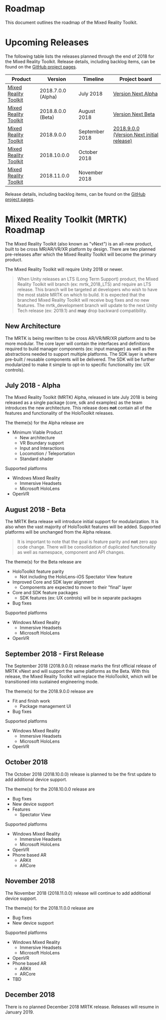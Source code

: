 # Roadmap

This document outlines the roadmap of the Mixed Reality Toolkit.

# Upcoming Releases

The following table lists the releases planned through the end of 2018 for the Mixed Reality Toolkit. Release details, including backlog items, can be found on the [GitHub project pages](https://github.com/Microsoft/MixedRealityToolkit-Unity/projects).

| Product | Version | Timeline | Project board |
| --- | --- | --- | --- |
| [Mixed Reality Toolkit](#mixed-reality-toolkit-mrtk-roadmap) | 2018.7.0.0 (Alpha) | July 2018 | [Version Next Alpha](https://github.com/Microsoft/MixedRealityToolkit-Unity/projects/11) |
| [Mixed Reality Toolkit](#mixed-toolkit-toolkit-roadmap) | 2018.8.0.0 (Beta) | August 2018 | [Version Next Beta](https://github.com/Microsoft/MixedRealityToolkit-Unity/projects/12) |
| [Mixed Reality Toolkit](#mixed-reality-toolkit-roadmap) | 2018.9.0.0 | September 2018 | [2018.9.0.0 (Version Next initial release)](https://github.com/Microsoft/MixedRealityToolkit-Unity/projects/14) |
| [Mixed Reality Toolkit](#mixed-toolkit-toolkit-roadmap) | 2018.10.0.0 | October 2018 | |
| [Mixed Reality Toolkit](#mixed-toolkit-toolkit-roadmap) | 2018.11.0.0 | November 2018 | |

Release details, including backlog items, can be found on the [GitHub project pages](https://github.com/Microsoft/MixedRealityToolkit-Unity/projects).

# Mixed Reality Toolkit (MRTK) Roadmap

The Mixed Reality Toolkit (also known as "vNext") is an all-new product, built to be cross MR/AR/VR/XR platform by design. There are two planned pre-releases after which the Mixed Reality Toolkit will become the primary product.

The Mixed Reality Toolkit will require Unity 2018 or newer.

> When Unity releases an LTS (Long Term Support) product, the Mixed Reality Toolkit will branch (ex: mrtk_2018_LTS) and require an LTS release. This branch will be targeted at developers who wish to have the most stable MRTK on which to build. It is expected that the branched Mixed Reality Toolkit will receive bug fixes and no new features. The mrtk_development branch will update to the next Unity Tech release (ex: 2019.1) and **may** drop backward compatibility.

## New Architecture

The MRTK is being rewritten to be cross AR/VR/MR/XR platform and to be more modular. The core layer will contain the interfaces and definitions required to build manager components (ex: input manager) as well as the abstractions needed to support multiple platforms. The SDK layer is where pre-built / reusable components will be delivered. The SDK will be further modularized to make it simple to opt-in to specific functionality (ex: UX controls).

## July 2018 - Alpha

The Mixed Reality Toolkit (MRTK) Alpha, released in late July 2018 is being released as a single package (core, sdk and examples) as the team introduces the new architecture. This release does **not** contain all of the features and functionality of the HoloToolkit releases.

The theme(s) for the Alpha release are

- Minimum Viable Product
    - New architecture
    - VR Boundary support
    - Input and Interactions
    - Locomotion / Teleportation
    - Standard shader

Supported platforms 

- Windows Mixed Reality
    - Immersive Headsets
    - Microsoft HoloLens
- OpenVR

## August 2018 - Beta

The MRTK Beta release will introduce initial support for modularization. It is also when the vast majority of HoloToolkit features will be added. Supported platforms will be unchanged from the Alpha release.

> It is important to note that the goal is feature parity and **not** zero app code change. There will be consolidation of duplicated functionality as well as namespace, component and API changes.

The theme(s) for the Beta release are

- HoloToolkit feature parity
    - Not including the HoloLens-iOS Spectator View feature
- Improved Core and SDK layer alignment
    - Components are expected to move to their "final" layer
- Core and SDK feature packages
    - SDK features (ex: UX controls) will be in separate packages 
- Bug fixes

Supported platforms 

- Windows Mixed Reality
    - Immersive Headsets
    - Microsoft HoloLens
- OpenVR

## September 2018 - First Release

The September 2018 (2018.9.0.0) release marks the first official release of MRTK vNext and will support the same platforms as the Beta. With this release, the Mixed Reality Toolkit will replace the HoloToolkit, which will be transitioned into sustained engineering mode.

The theme(s) for the 2018.9.0.0 release are

- Fit and finish work
    - Package management UI
- Bug fixes

Supported platforms 

- Windows Mixed Reality
    - Immersive Headsets
    - Microsoft HoloLens
- OpenVR

## October 2018

The October 2018 (2018.10.0.0) release is planned to be the first update to add additional device support.

The theme(s) for the 2018.10.0.0 release are

- Bug fixes
- New device support
- Features
    - Spectator View

Supported platforms

- Windows Mixed Reality
    - Immersive Headsets
    - Microsoft HoloLens
- OpenVR
- Phone based AR
    - ARKit
    - ARCore

## November 2018

The November 2018 (2018.11.0.0) release will continue to add additional device support.

The theme(s) for the 2018.11.0.0 release are

- Bug fixes
- New device support

Supported platforms

- Windows Mixed Reality
    - Immersive Headsets
    - Microsoft HoloLens
- OpenVR
- Phone based AR
    - ARKit
    - ARCore
- TBD

## December 2018

There is no planned December 2018 MRTK release. Releases will resume in January 2019.
